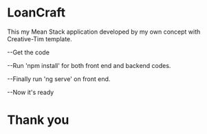 # LoanCraft
This my Mean Stack application developed by my own concept with Creative-Tim template.

 --Get the code  

 --Run 'npm install' for both front end and backend codes.
 
 --Finally run 'ng serve' on front end.
 
 --Now it's ready
 
 # Thank you





